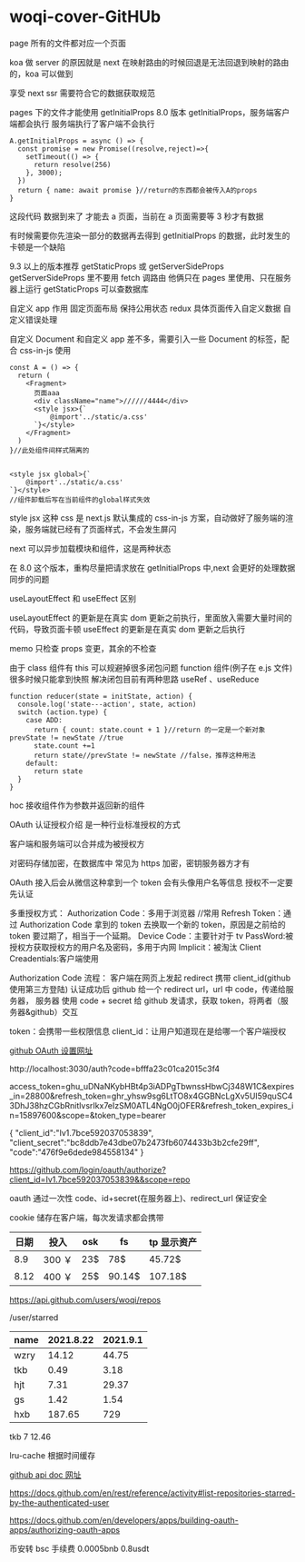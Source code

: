 # woqi-cover-GitHUb

page 所有的文件都对应一个页面

koa 做 server 的原因就是 next 在映射路由的时候回退是无法回退到映射的路由的，koa 可以做到

享受 next ssr 需要符合它的数据获取规范

pages 下的文件才能使用 getInitialProps
8.0 版本 getInitialProps，服务端客户端都会执行
服务端执行了客户端不会执行

```
A.getInitialProps = async () => {
  const promise = new Promise((resolve,reject)=>{
    setTimeout(() => {
      return resolve(256)
    }, 3000);
  })
  return { name: await promise }//return的东西都会被传入A的props
}
```

这段代码 数据到来了 才能去 a 页面，当前在 a 页面需要等 3 秒才有数据

有时候需要你先渲染一部分的数据再去得到 getInitialProps 的数据，此时发生的卡顿是一个缺陷

9.3 以上的版本推荐 getStaticProps 或 getServerSideProps
getServerSideProps 里不要用 fetch 调路由
他俩只在 pages 里使用、只在服务器上运行
getStaticProps 可以查数据库

自定义 app 作用
固定页面布局
保持公用状态 redux
具体页面传入自定义数据
自定义错误处理

自定义 Document 和自定义 app 差不多，需要引入一些 Document 的标签，配合 css-in-js 使用

```
const A = () => {
  return (
    <Fragment>
      页面aaa
      <div className="name">//////4444</div>
      <style jsx>{`
          @import'../static/a.css'
      `}</style>
    </Fragment>
  )
}//此处组件间样式隔离的


<style jsx global>{`
    @import'../static/a.css'
`}</style>
//组件卸载后写在当前组件的global样式失效
```

style jsx 这种 css 是 next.js 默认集成的 css-in-js 方案，自动做好了服务端的渲染，服务端就已经有了页面样式，不会发生屏闪

next 可以异步加载模块和组件，这是两种状态

在 8.0 这个版本，重构尽量把请求放在 getInitialProps 中,next 会更好的处理数据同步的问题

useLayoutEffect 和 useEffect 区别

useLayoutEffect 的更新是在真实 dom 更新之前执行，里面放入需要大量时间的代码，导致页面卡顿
useEffect 的更新是在真实 dom 更新之后执行

memo 只检查 props 变更，其余的不检查

由于 class 组件有 this 可以规避掉很多闭包问题
function 组件(例子在 e.js 文件)很多时候只能拿到快照
解决闭包目前有两种思路
useRef 、useReduce

```
function reducer(state = initState, action) {
  console.log('state---action', state, action)
  switch (action.type) {
    case ADD:
      return { count: state.count + 1 }//return 的一定是一个新对象 prevState != newState //true
      state.count +=1
      return state//prevState != newState //false，推荐这种用法
    default:
      return state
  }
}

```

hoc 接收组件作为参数并返回新的组件

OAuth 认证授权介绍
是一种行业标准授权的方式

客户端和服务端可以合并成为被授权方

对密码存储加密，在数据库中
常见为 https 加密，密钥服务器方才有

OAuth 接入后会从微信这种拿到一个 token 会有头像用户名等信息
授权不一定要先认证

多重授权方式：
Authorization Code：多用于浏览器 //常用
Refresh Token：通过 Authorization Code 拿到的 token 去换取一个新的 token，原因是之前给的 token 要过期了，相当于一个延期。
Device Code：主要针对于 tv
PassWord:被授权方获取授权方的用户名及密码，多用于内网
Implicit：被淘汰
Client Creadentials:客户端使用

Authorization Code 流程：
客户端在网页上发起 redirect 携带 client_id(github 使用第三方登陆)
认证成功后 github 给一个 redirect url，url 中 code，传递给服务器，
服务器 使用 code + secret 给 github 发请求，获取 token，将两者（服务器&github）交互

token：会携带一些权限信息
client_id：让用户知道现在是给哪一个客户端授权

[github OAuth 设置网址](https://docs.github.com/en/developers/apps/building-oauth-apps/creating-an-oauth-apphttps://docs.github.com/en/developers/apps/building-oauth-apps/creating-an-oauth-app)

http://localhost:3030/auth?code=bfffa23c01ca2015c3f4

access_token=ghu_uDNaNKybHBt4p3iADPgTbwnssHbwCj348W1C&expires_in=28800&refresh_token=ghr_yhsw9sg6LtTO8x4GGBNcLgXv5UI59quSC43DhJ38hzCGbRnitlvsrIkx7eIzSM0ATL4NgO0jOFER&refresh_token_expires_in=15897600&scope=&token_type=bearer

{
"client_id":"Iv1.7bce592037053839",
"client_secret":"bc8ddb7e43dbe07b2473fb6074433b3b2cfe29ff",
"code":"476f9e6dede984558134"
}

https://github.com/login/oauth/authorize?client_id=Iv1.7bce592037053839&&scope=repo

oauth 通过一次性 code、id+secret(在服务器上)、redirect_url 保证安全

cookie 储存在客户端，每次发请求都会携带

| 日期 | 投入   | osk | fs     | tp 显示资产 |
| ---- | ------ | --- | ------ | ----------- |
| 8.9  | 300 ￥ | 23$ | 78$    | 45.72$      |
| 8.12 | 400 ￥ | 25$ | 90.14$ | 107.18$     |

https://api.github.com/users/woqi/repos

/user/starred

| name | 2021.8.22 | 2021.9.1 |
| ---- | --------- | -------- |
| wzry | 14.12     | 44.75    |
| tkb  | 0.49      | 3.18     |
| hjt  | 7.31      | 29.37    |
| gs   | 1.42      | 1.54     |
| hxb  | 187.65    | 729      |

tkb 7 12.46

lru-cache 根据时间缓存

[github api doc 网址](https://docs.github.com/en/rest/reference/users)

https://docs.github.com/en/rest/reference/activity#list-repositories-starred-by-the-authenticated-user

https://docs.github.com/en/developers/apps/building-oauth-apps/authorizing-oauth-apps

币安转 bsc 手续费
0.0005bnb
0.8usdt
